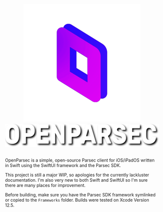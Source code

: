 # <p align="center">![icon_transparent.png](OpenParsec/Assets.xcassets/IconTransparent.imageset/icon_transparent.png) ![OpenParsec](OpenParsec/Assets.xcassets/LogoShadow.imageset/logo_shadow.png)</p>

OpenParsec is a simple, open-source Parsec client for iOS/iPadOS written in Swift using the SwiftUI framework and the Parsec SDK.

This project is still a major WIP, so apologies for the currently lackluster documentation. I'm also very new to both Swift and SwiftUI so I'm sure there are many places for improvement.

Before building, make sure you have the Parsec SDK framework symlinked or copied to the `Frameworks` folder. Builds were tested on Xcode Version 12.5.
